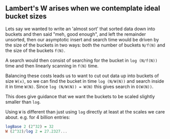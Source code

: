 Lambert's W arises when we contemplate ideal bucket sizes
---------------------------------------------------------

Lets say we wanted to write an 'almost sort' that sorted data down into buckets
and then said "meh, good enough", and left the remainder unsorted, then our asymptotic
insert and search time would be driven by the size of the buckets in two ways: both the
number of buckets `N/f(N)` and the size of the buckets `f(N)`.

A search would then consist of searching for the bucket in `log (N/f(N))` time and then linearly
scanning in `f(N)` time.

Balancing these costs leads us to want to cut out data up into buckets of size `W(x)`, so we can find the bucket in time
`log (N/W(N))` and search inside it in time `W(N)`. Since `log (N/W(N)) = W(N)` this gives
search in `O(W(N))`.

This does give guidance that we want the buckets to be scaled slightly smaller than `log`.

Using `W` is different than just using `log` directly at least at the scales we care about. e.g. for 4 billion entries:

```haskell
logBase 2 (2^32) = 32
W (2^32)/log 2 = 27.2327...
```
